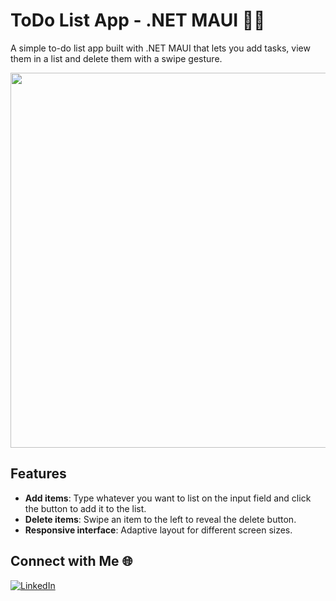 # ToDo List App - .NET MAUI 📱✅

A simple to-do list app built with .NET MAUI that lets you add tasks, view them in a list and delete them with a swipe gesture.

<div align="center">
  <img src="https://github.com/user-attachments/assets/8038d5a0-87e7-4042-b943-b9d5cc203122" height="600px">
</div>

## Features
- **Add items**: Type whatever you want to list on the input field and click the button to add it to the list.
- **Delete items**: Swipe an item to the left to reveal the delete button.
- **Responsive interface**: Adaptive layout for different screen sizes.

## Connect with Me 🌐
[![LinkedIn](https://img.shields.io/badge/LinkedIn-0077B5?style=for-the-badge&logo=linkedin&logoColor=white)](https://www.linkedin.com/in/fagner-da-silva-43950b260/)
